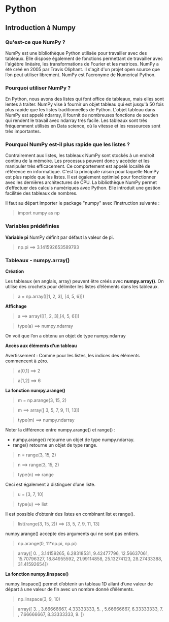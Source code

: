 # Python

## Introduction à Numpy

### Qu'est-ce que NumPy ?

NumPy est une bibliothèque Python utilisée pour travailler avec des tableaux.
Elle dispose également de fonctions permettant de travailler avec l'algèbre linéaire, les transformations de Fourier et les matrices.
NumPy a été créé en 2005 par Travis Oliphant. Il s'agit d'un projet open source que l’on peut utiliser librement. NumPy est l'acronyme de Numerical Python.

### Pourquoi utiliser NumPy ?

En Python, nous avons des listes qui font office de tableaux, mais elles sont lentes à traiter.
NumPy vise à fournir un objet tableau qui est jusqu'à 50 fois plus rapide que les listes traditionnelles de Python.
L'objet tableau dans NumPy est appelé ndarray, il fournit de nombreuses fonctions de soutien qui rendent le travail avec ndarray très facile.
Les tableaux sont très fréquemment utilisés en Data science, où la vitesse et les ressources sont très importantes.

### Pourquoi NumPy est-il plus rapide que les listes ?

Contrairement aux listes, les tableaux NumPy sont stockés à un endroit continu de la mémoire. Les processus peuvent donc y accéder et les manipuler très efficacement.
Ce comportement est appelé localité de référence en informatique.
C'est la principale raison pour laquelle NumPy est plus rapide que les listes. Il est également optimisé pour fonctionner avec les dernières architectures de CPU.
La bibliothèque NumPy permet d’effectuer des calculs numériques avec Python. Elle introduit une gestion facilitée des tableaux de nombres.

Il faut au départ importer le package "numpy" avec l’instruction suivante :
> import numpy as np

### Variables prédéfinies

**Variable pi**
NumPy définit par défaut la valeur de pi.
> np.pi
> ==> 3.141592653589793

### Tableaux - numpy.array()

**Création**

Les tableaux (en anglais, array) peuvent être créés avec **numpy.array()**. On utilise des crochets pour délimiter les listes d’éléments dans les tableaux.
> a = np.array([[1, 2, 3], [4, 5, 6]])

**Affichage**
> a
> ==> array([[1, 2, 3],[4, 5, 6]])

> type(a)
> ==> numpy.ndarray

On voit que l’on a obtenu un objet de type numpy.ndarray

**Accès aux éléments d’un tableau**

Avertissement : Comme pour les listes, les indices des éléments commencent à zéro.

> a[0,1]
> ==> 2

> a[1,2]
> ==> 6

**La fonction numpy.arange()**

> m = np.arange(3, 15, 2)

> m
> ==> array([ 3,  5,  7,  9, 11, 13])

> type(m)
> ==> numpy.ndarray

Noter la différence entre numpy.arange() et range() :
- numpy.arange() retourne un objet de type numpy.ndarray.
- range() retourne un objet de type range.

> n = range(3, 15, 2)

> n
> ==> range(3, 15, 2)

> type(n)
> ==> range

Ceci est également à distinguer d’une liste.

> u = [3, 7, 10]

> type(u)
> ==> list

Il est possible d’obtenir des listes en combinant list et range().

> list(range(3, 15, 2))
> ==> [3, 5, 7, 9, 11, 13]

numpy.arange() accepte des arguments qui ne sont pas entiers.
> np.arange(0, 11*np.pi, np.pi)

> array([  0.        ,   3.14159265,   6.28318531,   9.42477796,
        12.56637061,  15.70796327,  18.84955592,  21.99114858,
        25.13274123,  28.27433388,  31.41592654])

**La fonction numpy.linspace()**

numpy.linspace() permet d’obtenir un tableau 1D allant d’une valeur de départ à une valeur de fin avec un nombre donné d’éléments.
> np.linspace(3, 9, 10)

>array([ 3.       ,  3.66666667,  4.33333333,  5.        ,  5.66666667,
        6.33333333,  7.        ,  7.66666667,  8.33333333,  9.        ])
